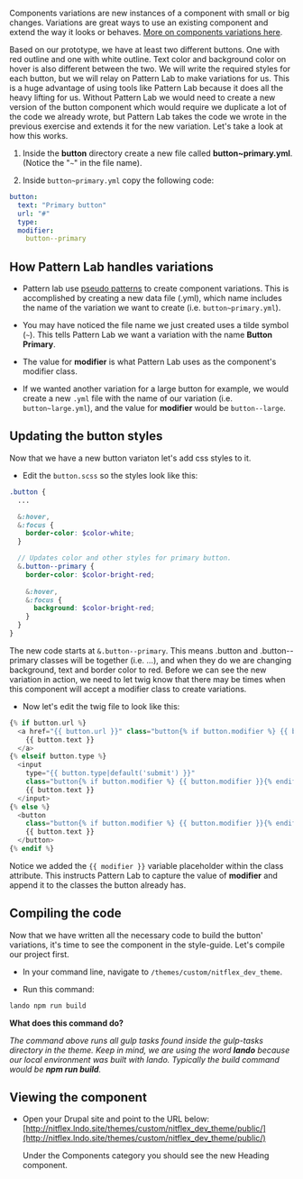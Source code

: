 Components variations are new instances of a component with small or big changes. Variations are great ways to use an existing component and extend the way it looks or behaves. [More on components variations here](http://bradfrost.com/blog/post/pattern-variations/).

Based on our prototype, we have at least two different buttons. One with red outline and one with white outline. Text color and background color on hover is also different between the two. We will write the required styles for each button, but we will relay on Pattern Lab to make variations for us. This is a huge advantage of using tools like Pattern Lab because it does all the heavy lifting for us. Without Pattern Lab we would need to create a new version of the button component which would require we duplicate a lot of the code we already wrote, but Pattern Lab takes the code we wrote in the previous exercise and extends it for the new variation. Let's take a look at how this works.

1. Inside the **button** directory create a new file called **button~primary.yml**.  (Notice the "`~`" in the file name).

1. Inside `button~primary.yml` copy the following code:

```yaml
button:
  text: "Primary button"
  url: "#"
  type:
  modifier:
    button--primary
```

## How Pattern Lab handles variations
* Pattern lab use [pseudo patterns](https://patternlab.io/docs/pattern-pseudo-patterns.html) to create component variations.  This is accomplished by creating a new data file (.yml), which name includes the name of the variation we want to create (i.e. `button~primary.yml`).

* You may have noticed the file name we just created uses a tilde symbol (`~`).  This tells Pattern Lab we want a variation with the name **Button Primary**.

* The value for **modifier** is what Pattern Lab uses as the component's modifier class.

* If we wanted another variation for a large button for example, we would create a new `.yml` file with the name of our variation (i.e. `button~large.yml`), and the value for **modifier** would be `button--large`.


## Updating the button styles
Now that we have a new button variaton let's add css styles to it.

* Edit the `button.scss` so the styles look like this:
```scss
.button {
  ...

  &:hover,
  &:focus {
    border-color: $color-white;
  }

  // Updates color and other styles for primary button.
  &.button--primary {
    border-color: $color-bright-red;
​
    &:hover,
    &:focus {
      background: $color-bright-red;
    }
  }
}
```

The new code starts at `&.button--primary`.  This means .button and .button--primary classes will be together (i.e. <a class="button button--primary">...</a>), and when they do we are changing background, text and border color to red.
Before we can see the new variation in action, we need to let twig know that there may be times when this component will accept a modifier class to create variations.

* Now let's edit the twig file to look like this:
```php
{% if button.url %}
  <a href="{{ button.url }}" class="button{% if button.modifier %} {{ button.modifier }}{% endif %}">
    {{ button.text }}
  </a>
{% elseif button.type %}
  <input
    type="{{ button.type|default('submit') }}"
    class="button{% if button.modifier %} {{ button.modifier }}{% endif %}">
    {{ button.text }}
  </input>
{% else %}
  <button
    class="button{% if button.modifier %} {{ button.modifier }}{% endif %}">
    {{ button.text }}
  </button>
{% endif %}
```
Notice we added the `{{ modifier }}` variable placeholder within the class attribute. This instructs Pattern Lab to capture the value of **modifier** and append it to the classes the button already has.


## Compiling the code
Now that we have written all the necessary code to build the button' variations, it's time to see the component in the style-guide. Let's compile our project first.

* In your command line, navigate to `/themes/custom/nitflex_dev_theme`.

* Run this command:

```bash
lando npm run build
```

**What does this command do?**

_The command above runs all gulp tasks found inside the gulp-tasks directory in the theme.  Keep in mind, we are using the word **lando** because our local environment was built with lando.  Typically the build command would be **npm run build**._


## Viewing the component
* Open your Drupal site and point to the URL below:
[http://nitflex.lndo.site/themes/custom/nitflex_dev_theme/public/](http://nitflex.lndo.site/themes/custom/nitflex_dev_theme/public/)

  Under the Components category you should see the new Heading component.
